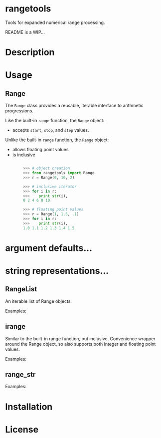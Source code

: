 
rangetools
==========

Tools for expanded numerical range processing.


README is a WIP...

Description
===========

Usage
=====

Range
-----

The ``Range`` class provides a reusable, iterable interface to arithmetic
progressions. 

Like the built-in ``range`` function, the ``Range`` object:

- accepts ``start``, ``stop``, and ``step`` values. 

Unlike the built-in ``range`` function, the ``Range`` object:

- allows floating point values
- is inclusive

```python

        >>> # object creation
        >>> from rangetools import Range
        >>> r = Range(0, 10, 2)

        >>> # inclusive iterator
        >>> for i in r:
        >>>    print str(i),
        0 2 4 6 8 10

        >>> # floating point values
        >>> r = Range(1, 1.5, .1)
        >>> for i in r:
        >>>    print str(i),
        1.0 1.1 1.2 1.3 1.4 1.5
```

# argument defaults...
# string representations...


RangeList 
---------

An iterable list of Range objects.

Examples:

irange
------

Similar to the built-in range function, but inclusive. Convenience wrapper
around the Range object, so also supports both integer and floating point
values. 

Examples:

range_str
---------

Examples:

Installation
============

License
=======

